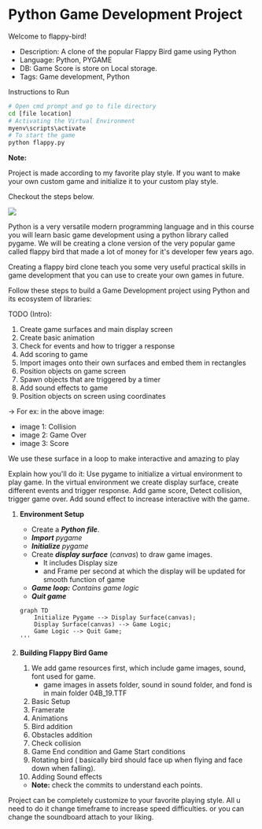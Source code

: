 # Python Game Development Project
Welcome to flappy-bird!
- Description: A clone of the popular Flappy Bird game using Python
- Language: Python, PYGAME 
- DB: Game Score is store on Local storage.
- Tags: Game development, Python

Instructions to Run
```bash
# Open cmd prompt and go to file directory
cd [file location]
# Activating the Virtual Environment
myenv\scripts\activate
# To start the game
python flappy.py
````

**Note:**

Project is made according to my favorite play style. If you want to make your own custom game and initialize it to your custom play style. 

Checkout the steps below.

![](img/flappybird.JPG)

Python is a very versatile modern programming language and in this course you will learn basic game development using a python library called pygame.  We will be creating a clone version of the very popular game called flappy bird that made a lot of money for  it's developer few years ago.

Creating a flappy bird clone teach you some very useful practical skills in game development that you can use to create your own games in future.

Follow these steps to build a Game Development project using Python and its ecosystem of libraries:

TODO (Intro):
1. Create game surfaces and main display screen
2. Create basic animation
3. Check for events and how to trigger a response
4. Add scoring to game
5. Import images  onto their own surfaces and embed them in rectangles
6. Position objects on game screen
7. Spawn objects that are triggered by a timer
8. Add sound effects to game
9. Position objects on screen using coordinates

-> For ex: in the above image: 
- image 1: Collision 
- image 2: Game Over
- image 3: Score

We use these surface in a loop to make interactive and amazing to play

Explain how you'll do it:
Use pygame to initialize a virtual environment to play game.
In the virtual environment we create display surface, create different events and trigger response.
Add game score, Detect collision, trigger game over.
Add sound effect to increase interactive with the game.

1. **Environment Setup**
    - Create a ***Python file***. 
    - ***Import*** *pygame*
    - ***Initialize*** *pygame*
    - Create ***display surface*** (*canvas*) to draw game images.
        - It includes Display size
        - and Frame per second at which the display will be updated for smooth function of game 
    - ***Game loop:*** *Contains game logic*
    - ***Quit game***

    ```mermaid
    graph TD
        Initialize Pygame --> Display Surface(canvas);
        Display Surface(canvas) --> Game Logic;
        Game Logic --> Quit Game;
    '''
2. **Building Flappy Bird Game**

    1. We add game resources first, which include game images, sound, font used for game.
        -  game images in assets folder, sound in sound folder, and fond is in main folder 04B_19.TTF 
    2.  Basic Setup
    3.  Framerate
    4.  Animations
    5.  Bird addition
    6.  Obstacles addition
    7.  Check collision
    8.  Game End condition and Game Start conditions
    9.  Rotating bird ( basically bird should face up when flying and face down when falling).
    10.  Adding Sound effects
    
    - **Note:** check the commits to understand each points.

Project can be completely customize to your favorite playing style. All u need to do it change timeframe to increase speed difficulties. or you can change the soundboard attach to your liking.

